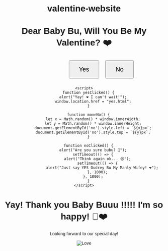 # valentine-website
<!DOCTYPE html>
<html lang="en">
<head>
    <meta charset="UTF-8">
    <meta name="viewport" content="width=device-width, initial-scale=1.0">
    <title>Will You Be My Valentine?</title>
    <style>
        body { text-align: center; font-family: Arial, sans-serif; margin-top: 100px; }
        .button { padding: 15px 30px; font-size: 20px; margin: 10px; cursor: pointer; }
        #no { position: absolute; }
    </style>
</head>
<body>
    <h1>Dear Baby Bu, Will You Be My Valentine? ❤️</h1>
    <button class="button" onclick="yesClicked()">Yes</button>
    <button class="button" id="no" onmouseover="moveNo()" onclick="noClicked()">No</button>

    <script>
        function yesClicked() {
            alert("Yay! ❤️ I can't wait!");
            window.location.href = "yes.html";
        }

        function moveNo() {
            let x = Math.random() * window.innerWidth;
            let y = Math.random() * window.innerHeight;
            document.getElementById('no').style.left = `${x}px`;
            document.getElementById('no').style.top = `${y}px`;
        }

        function noClicked() {
            alert("Are you sure bubu? 🥺");
            setTimeout(() => {
                alert("Think again ok... 😢");
                setTimeout(() => {
                    alert("Just say YES Oudrey Bu My Manly Wifey! ❤️");
                }, 1000);
            }, 1000);
        }
    </script>
</body>
</html>


<!DOCTYPE html>
<html lang="en">
<head>
    <meta charset="UTF-8">
    <meta name="viewport" content="width=device-width, initial-scale=1.0">
    <title>Yay! ❤️</title>
</head>
<body style="text-align: center; font-family: Arial, sans-serif; margin-top: 100px;">
    <h1>Yay! Thank you Baby Buuu !!!!! I'm so happy! 🎉❤️</h1>
    <p>Looking forward to our special day!</p>
    <img src="https://source.unsplash.com/300x200/?love,romance" alt="Love">
</body>
</html>

